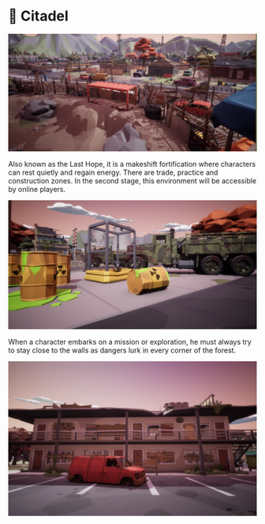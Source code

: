# 🌆 Citadel

![](<../.gitbook/assets/Map1 (1).png>)

Also known as the Last Hope, it is a makeshift fortification where characters can rest quietly and regain energy. There are trade, practice and construction zones. In the second stage, this environment will be accessible by online players.

![](<../.gitbook/assets/Map4 (1).png>)

When a character embarks on a mission or exploration, he must always try to stay close to the walls as dangers lurk in every corner of the forest.

![](<../.gitbook/assets/Map3 (1).png>)
